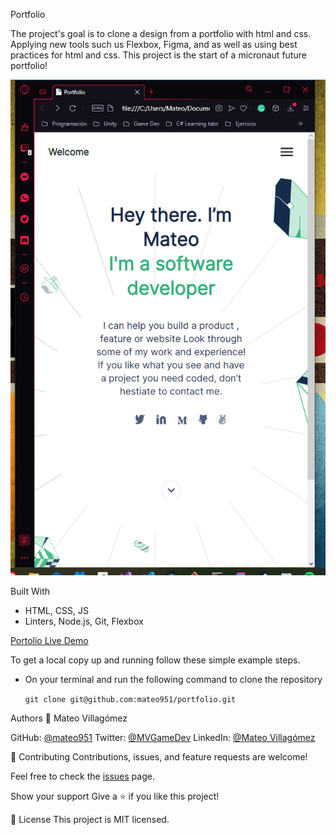 Portfolio

The project's goal is to clone a design from a portfolio with html and css. Applying new tools such us Flexbox, Figma, and as well as using best practices for html and css. This project is the start of a micronaut future portfolio!

![Alt text](/images/screenshot_1.png?raw=true)

Built With
- HTML, CSS, JS
- Linters, Node.js, Git, Flexbox

[Portolio Live Demo](https://mateo951.github.io/portfolio/)

To get a local copy up and running follow these simple example steps.
- On your terminal and run the following command to clone the repository
  
  `git clone git@github.com:mateo951/portfolio.git`

Authors
👤 Mateo Villagómez

GitHub: [@mateo951](https://github.com/mateo951)
Twitter: [@MVGameDev](https://twitter.com/MVGameDev)
LinkedIn: [@Mateo Villagómez](https://www.linkedin.com/in/mateo-villagómez/)

🤝 Contributing
Contributions, issues, and feature requests are welcome!

Feel free to check the [issues](https://github.com/mateo951/portfolio/issues) page.

Show your support
Give a ⭐️ if you like this project!

📝 License
This project is MIT licensed.

